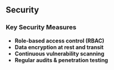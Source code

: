 ## **Security**

### **Key Security Measures**
- **Role-based access control (RBAC)**
- **Data encryption at rest and transit**
- **Continuous vulnerability scanning**
- **Regular audits & penetration testing**